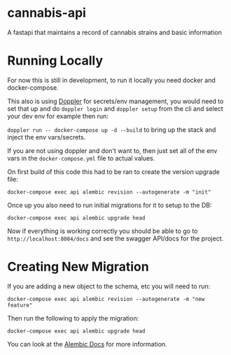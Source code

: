 # cannabis-api
A fastapi that maintains a record of cannabis strains and basic information


# Running Locally
For now this is still in development, to run it locally you need docker and docker-compose.

This also is using [Doppler](https://doppler.com/join?invite=524473B9) for secrets/env management, you would need to set that up and do `doppler login` and `doppler setup` from the cli and select your dev env for example then run:

`doppler run -- docker-compose up -d --build` to bring up the stack and inject the env vars/secrets.

If you are not using doppler and don't want to, then just set all of the env vars in the `docker-compose.yml` file to actual values.

On first build of this code this had to be ran to create the version upgrade file:

`docker-compose exec api alembic revision --autogenerate -m "init"`

Once up you also need to run initial migrations for it to setup to the DB:

`docker-compose exec api alembic upgrade head`

Now if everything is working correctly you should be able to go to `http://localhost:8004/docs` and see the swagger API/docs for the project.

# Creating New Migration
If you are adding a new object to the schema, etc you will need to run:

`docker-compose exec api alembic revision --autogenerate -m "new feature"`

Then run the following to apply the migration:

`docker-compose exec api alembic upgrade head`

You can look at the [Alembic Docs](https://alembic.sqlalchemy.org/en/latest/tutorial.html) for more information.
